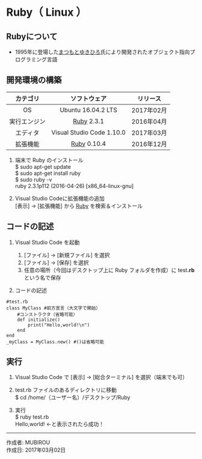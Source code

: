 # Ruby（ Linux ）

## Rubyについて

* 1995年に登場した[まつもとゆきひろ](http://bit.ly/2a8pfxb)氏により開発されたオブジェクト指向プログラミング言語

## 開発環境の構築

|カテゴリ|ソフトウェア|リリース|
|:--:|:--:|:--:|
|OS|Ubuntu 16.04.2 LTS|2017年02月|
|実行エンジン|[Ruby](https://www.ruby-lang.org/ja/) 2.3.1|2016年04月|
|エディタ|Visual Studio Code 1.10.0|2017年03月|
|拡張機能|[Ruby](https://marketplace.visualstudio.com/items?itemName=rebornix.Ruby) 0.10.4|2016年12月|

1. 端末で Ruby のインストール  
    $ sudo apt-get update  
    $ sudo apt-get install ruby  
    $ sudo ruby -v  
    ruby 2.3.1p112 (2016-04-26) [x86_64-linux-gnu]

1. Visual Studio Codeに拡張機能の追加  
    [表示] → [拡張機能] から [Ruby](https://marketplace.visualstudio.com/items?itemName=rebornix.Ruby) を検索＆インストール

## コードの記述

1. Visual Studio Code を起動
    1. [ファイル] → [新規ファイル] を選択
    1. [ファイル] → [保存] を選択
    1. 任意の場所（今回はデスクトップ上に Ruby フォルダを作成）に test<b>.rb</b> という名で保存  

1. コードの記述
```
#test.rb
class MyClass #前方宣言（大文字で開始）
    #コンストラクタ（省略可能）
    def initialize()
        print("Hello,world!\n")
    end
end
_myClass = MyClass.new() #()は省略可能
```

## 実行

1. Visual Studio Code で [表示] → [総合ターミナル] を選択（端末でも可）

1. test.rb ファイルのあるディレクトリに移動  
$ cd /home/（ユーザー名）/デスクトップ/Ruby

1. 実行  
$ ruby test.rb  
Hello,world! ←と表示されたら成功！  

***
作成者: MUBIROU  
作成日: 2017年03月02日